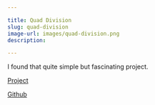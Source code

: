 ```yaml
---

title: Quad Division
slug: quad-division
image-url: images/quad-division.png
description:

---
```


I found that quite simple but fascinating project.

[Project](https://danmarcab.com/projects/quad-division)

[Github](https://github.com/danmarcab/quad-division)